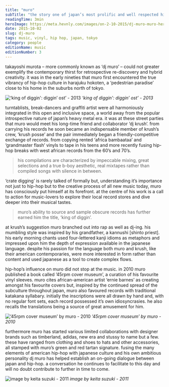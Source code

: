 ```yaml
---
title: "muro"
subTitle: "the story one of japan’s most prolific and well respected hip hop artists,relentlessly providing a unique spin on vinyl culture."
readingTime: 3min
heroImage: https://meta.hevnly.com/images/on-2-10-2015/dj-muro-muro-hero.jpg
date: 2015-10-02
slug: dj-muro
tags: music, vinyl, hip hop, japan, tokyo
category: people
editionName: music
editionNumber: 3
---
```


takayoshi murota – more commonly known as ‘dj muro’ – could not greater exemplify the contemporary thirst for retrospective re-discovery and hybrid creativity. it was in the early nineties that muro first encountered the true vibrancy of hip-hop culture in harajuku hokoten, a ‘pedestrian paradise’ close to his home in the suburbs north of tokyo.

![‘king of diggin': diggin’ ost’ - 2013](https://meta.hevnly.com/images/on-2-10-2015/dj-muro-king-diggin.jpg)
*‘king of diggin': diggin’ ost’ - 2013*

turntablists, break-dancers and graffiti artist were all harmoniously integrated in this open and inclusive space, a world away from the popular introspective nature of japan’s heavy metal era. it was at these street parties that muro would meet his long-time friend and collaborator ‘dj krush’. from carrying his records he soon became an indispensable member of krush’s crew, ‘krush posse’ and the pair immediately began a friendly-competitive exchange of records. from copying rented ‘africa bambaataa’ and ‘grandmaster flash’ vinyls to tape in his teens and more recently fusing hip-hop breaks with west african records from the 60’s and 70’s.

>his compilations are characterized by impeccable mixing, great selections and a true b-boy aesthetic, real mixtapes rather than compiled songs with silence in between.

‘crate digging’ is rarely talked of formally but, understanding it’s importance not just to hip-hop but to the creative process of all new music today, muro has consciously put himself at its forefront. at the centre of his work is a call to action for music-lovers to explore their local record stores and dive deeper into their musical tastes.

>muro’s ability to source and sample obscure records has further earned him the title, ‘king of diggin’.

at krush’s suggestion muro branched out into rap as well as dj-ing. his mumbling style was inspired by his grandfather, a kannushi [shinto priest]. his early morning chants used four-lettered kanji idioms as metaphors and impressed upon him the depth of expression available in the japanese language. despite his passion for the language both muro and krush, like their american contemporaries, were more interested in form rather than content and used japanese as a tool to create complex flows.

hip-hop’s influence on muro did not stop at the music. in 2010 muro published a book called ’45rpm cover museum’, a curation of his favourite vinyl sleeves. muro cites african-american artist ‘ernie barnes’ as creating amongst his favourite covers but, inspired by the continued spread of the subculture throughout japan, muro also favoured records with traditional katakana syllabary. initially the inscriptions were all drawn by hand and, with no regular font sets, each record possessed it’s own idiosyncrasies. he also recalls the translations being a source of great amusement for him.

![’45rpm cover museum’ by muro - 2010](https://meta.hevnly.com/images/on-2-10-2015/dj-muro-45-rpm.jpg)
*’45rpm cover museum’ by muro - 2010*

furthermore muro has started various limited collaborations with designer brands such as timberland, adidas, new era and stussy to name but a few. these have ranged from clothing and shoes to hats and other accessories, all stamped with muro’s green and red tartan signature. fusing the many elements of american hip-hop with japanese culture and his own ambitious personality dj muro has helped establish an on-going dialogue between japan and hip-hop. a conversation he continues to facilitate to this day and will no doubt contribute to further in time to come.

![image by keita suzuki - 2011](https://meta.hevnly.com/images/on-2-10-2015/dj-muro-footer.jpg)
*image by keita suzuki - 2011*
